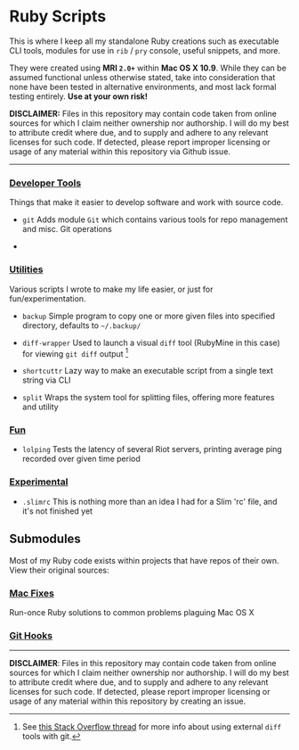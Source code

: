 # Ruby Scripts
This is where I keep all my standalone Ruby creations such as executable CLI tools, modules for use in `rib` / `pry` console, useful snippets, and more.

They were created using **MRI `2.0+`** within **Mac OS X 10.9**. While they can be assumed functional unless otherwise stated, take into consideration that none have been tested in alternative environments, and most lack formal testing entirely. **Use at your own risk!**

**DISCLAIMER:** Files in this repository may contain code taken from online sources for which I claim neither ownership nor authorship. I will do my best to attribute credit where due, and to supply and adhere to any relevant licenses for such code. If detected, please report improper licensing or usage of any material within this repository via Github issue.

---

### [Developer Tools](dev-tools/)
Things that make it easier to develop software and work with source code.

- `git` Adds module `Git` which contains various tools for repo management and misc. Git operations
- ~~~`sass-convert-dir`~~~ **This is fairly useless** *(now obsoleted by builtin SASS feature)*

### [Utilities](util/)
Various scripts I wrote to make my life easier, or just for fun/experimentation.

- `backup` Simple program to copy one or more given files into specified directory, defaults to `~/.backup/`
- `diff-wrapper` Used to launch a visual `diff` tool (RubyMine in this case) for viewing `git diff` output [^git-diff-so-thread]

- `shortcuttr` Lazy way to make an executable script from a single text string via CLI
- `split` Wraps the system tool for splitting files, offering more features and utility

### [Fun](fun/)
- `lolping` Tests the latency of several Riot servers, printing average ping recorded over given time period

### [Experimental](experiment/)
- `.slimrc` This is nothing more than an idea I had for a Slim 'rc' file, and it's not finished yet


## Submodules
Most of my Ruby code exists within projects that have repos of their own. View their original sources:


### [Mac Fixes](https://github.com/SteveBenner/mac-osx-fixes)
Run-once Ruby solutions to common problems plaguing Mac OS X
### [Git Hooks](https://github.com/SteveBenner/git-hooks)

---
**DISCLAIMER**: Files in this repository may contain code taken from online sources for which I claim neither ownership nor authorship. I will do my best to attribute credit where due, and to supply and adhere to any relevant licenses for such code. If detected, please report improper licensing or usage of any material within this repository by creating an issue.

[1]: https://bitbucket.org/SteveBenner09/sb-git

[^git-diff-so-thread]: See [this Stack Overflow thread](http://stackoverflow.com/questions/255202/how-do-i-view-git-diff-output-with-a-visual-diff-program/) for more info about using external `diff` tools with git.